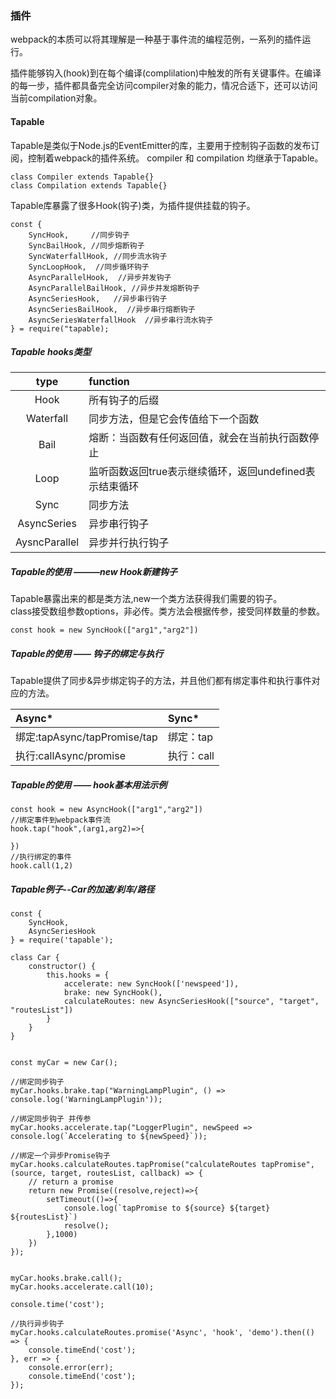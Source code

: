 ### 插件

webpack的本质可以将其理解是一种基于事件流的编程范例，一系列的插件运行。

插件能够钩入(hook)到在每个编译(complilation)中触发的所有关键事件。在编译的每一步，插件都具备完全访问compiler对象的能力，情况合适下，还可以访问当前compilation对象。

#### Tapable

Tapable是类似于Node.js的EventEmitter的库，主要用于控制钩子函数的发布订阅，控制着webpack的插件系统。
compiler 和 compilation 均继承于Tapable。

```
class Compiler extends Tapable{}
class Compilation extends Tapable{}
```

Tapable库暴露了很多Hook(钩子)类，为插件提供挂载的钩子。  
```
const {
    SyncHook,     //同步钩子
    SyncBailHook, //同步熔断钩子
    SyncWaterfallHook, //同步流水钩子
    SyncLoopHook,  //同步循环钩子
    AsyncParallelHook,  //异步并发钩子
    AsyncParallelBailHook, //异步并发熔断钩子
    AsyncSeriesHook,   //异步串行钩子
    AsyncSeriesBailHook,  //异步串行熔断钩子
    AsyncSeriesWaterfallHook  //异步串行流水钩子
} = require("tapable);
```

##### Tapable hooks类型
| type | function |
| :-----:| :---- | 
| Hook | 所有钩子的后缀 |
| Waterfall | 同步方法，但是它会传值给下一个函数 |
| Bail | 熔断：当函数有任何返回值，就会在当前执行函数停止 |
| Loop | 监听函数返回true表示继续循环，返回undefined表示结束循环 |
| Sync | 同步方法
| AsyncSeries | 异步串行钩子
| AysncParallel | 异步并行执行钩子

##### Tapable的使用 ———new Hook新建钩子
Tapable暴露出来的都是类方法,new一个类方法获得我们需要的钩子。   
class接受数组参数options，非必传。类方法会根据传参，接受同样数量的参数。
```
const hook = new SyncHook(["arg1","arg2"])
```

##### Tapable的使用 —— 钩子的绑定与执行
Tapable提供了同步&异步绑定钩子的方法，并且他们都有绑定事件和执行事件对应的方法。

| Async* | Sync*|
| :----- | :-----|
| 绑定:tapAsync/tapPromise/tap | 绑定：tap
| 执行:callAsync/promise | 执行：call

##### Tapable的使用 —— hook基本用法示例
```
const hook = new AsyncHook(["arg1","arg2"])
//绑定事件到webpack事件流
hook.tap("hook",(arg1,arg2)=>{

})
//执行绑定的事件
hook.call(1,2)
```

##### Tapable例子--Car的加速/刹车/路径
```
const {
    SyncHook,
    AsyncSeriesHook
} = require('tapable');

class Car {
    constructor() {
        this.hooks = {
            accelerate: new SyncHook(['newspeed']),
            brake: new SyncHook(),
            calculateRoutes: new AsyncSeriesHook(["source", "target", "routesList"])
        }
    }
}
```

```

const myCar = new Car();
 
//绑定同步钩子
myCar.hooks.brake.tap("WarningLampPlugin", () => console.log('WarningLampPlugin'));
 
//绑定同步钩子 并传参
myCar.hooks.accelerate.tap("LoggerPlugin", newSpeed => console.log(`Accelerating to ${newSpeed}`));
 
//绑定一个异步Promise钩子
myCar.hooks.calculateRoutes.tapPromise("calculateRoutes tapPromise", (source, target, routesList, callback) => {
    // return a promise
    return new Promise((resolve,reject)=>{
        setTimeout(()=>{
            console.log(`tapPromise to ${source} ${target} ${routesList}`)
            resolve();
        },1000)
    })
});


myCar.hooks.brake.call();
myCar.hooks.accelerate.call(10);
 
console.time('cost');
 
//执行异步钩子
myCar.hooks.calculateRoutes.promise('Async', 'hook', 'demo').then(() => {
    console.timeEnd('cost');
}, err => {
    console.error(err);
    console.timeEnd('cost');
});

```




